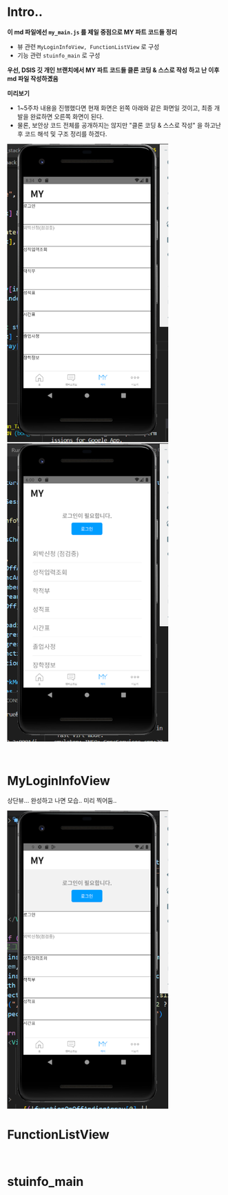 # Intro..

**이 md 파일에선 `my_main.js` 를 제일 중점으로 MY 파트 코드들 정리**

* 뷰 관련 `MyLoginInfoView, FunctionListView` 로 구성
* 기능 관련 `stuinfo_main` 로 구성

**우선, DSIS 깃 개인 브랜치에서 MY 파트 코드들 클론 코딩 & 스스로 작성 하고 난 이후 md 파일 작성하곘음**



**미리보기**

* 1~5주차 내용을 진행했다면 현재 화면은 왼쪽 아래와 같은 화면일 것이고, 최종 개발을 완료하면 오른쪽 화면이 된다.
* 물론, 보안상 코드 전체를 공개하지는 않지만 "클론 코딩 & 스스로 작성" 을 하고난 후 코드 해석 및 구조 정리를 하겠다.

<img src="..\images\2023-02-01-3주차\image-20230131173428552.png" alt="image-20230131173428552" style="zoom:80%;" /> <img src="..\images\2023-02-14-MY_MAIN_정리\image-20230214030006771.png" alt="image-20230214030006771" style="zoom:80%;" /> 

<br>

# MyLoginInfoView

상단뷰... 완성하고 나면 모습.. 미리 찍어둠..

<img src="..\images\2023-02-14-MY_MAIN_정리\image-20230215014902100.png" alt="image-20230215014902100" style="zoom:80%;" /> 







<br>

# FunctionListView







<br>



# stuinfo_main

